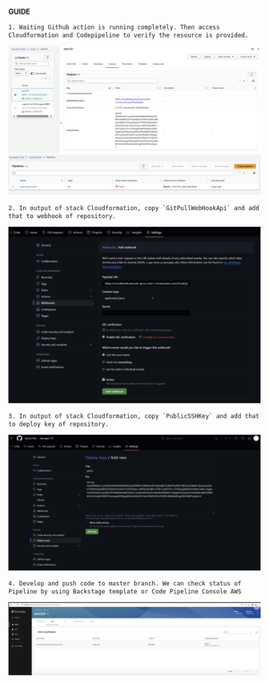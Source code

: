 **GUIDE**
    
    1. Waiting Github action is running completely. Then access Cloudformation and Codepipeline to verify the resource is provided.
![Validate-Cloudformation-Git2S3](images/validate-cloudformation-git2s3.png)
![Validate-Codepipeline-Created](images/validate-codepipeline-created.png)

    2. In output of stack Cloudformation, copy `GitPullWebHookApi` and add that to webhook of repository.
![Add-Webhook](images/add-webhook.png)

    3. In output of stack Cloudformation, copy `PublicSSHKey` and add that to deploy key of repository.
![Amplify-Console](images/add-deploy-key.png)
    
    4. Develop and push code to master branch. We can check status of Pipeline by using Backstage template or Code Pipeline Console AWS
![Backstage-Codepipeline](images/backstage-cicd-codepipeline.png)

